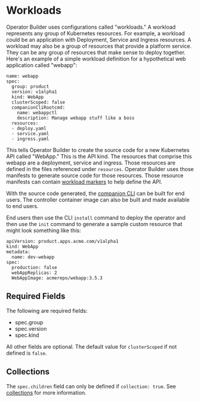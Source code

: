 # Workloads

Operator Builder uses configurations called "workloads."  A workload represents
any group of Kubernetes resources.  For example, a workload could be an
application with Deployment, Service and Ingress resources.  A workload may also
be a group of resources that provide a platform service.  They can be
any group of resources that make sense to deploy together.  Here's an example of
a simple workload definition for a hypothetical web application called "webapp":

    name: webapp
    spec:
      group: product
      version: v1alpha1
      kind: WebApp
      clusterScoped: false
      companionCliRootcmd:
        name: webappctl
        description: Manage webapp stuff like a boss
      resources:
      - deploy.yaml
      - service.yaml
      - ingress.yaml

This tells Operator Builder to create the source code for a new Kubernetes API
called "WebApp."  This is the API kind.  The resources that comprise this webapp
are a deployment, service and ingress.  Those resources are defined in the files
referenced under `resources`.  Operator Builder uses those manifests to generate
source code for those resources.  Those resource manifests can contain [workload
markers](workload-markers.md) to help define the API.

With the source code generated, the [companion CLI](companion-cli.md) can be
built for end users.  The controller container image can also be built and made
available to end users.

End users then use the CLI `install` command to deploy the operator and then
use the `init` command to generate a sample custom resource that might look
something like this:

	apiVersion: product.apps.acme.com/v1alpha1
	kind: WebApp
	metadata:
	  name: dev-webapp
	spec:
      production: false
      webAppReplicas: 2
      WebAppImage: acmerepo/webapp:3.5.3

## Required Fields

The following are required fields:
- spec.group
- spec.version
- spec.kind

All other fields are optional.  The default value for `clusterScoped` if not
defined is `false`.

## Collections

The `spec.children` field can only be defined if `collection: true`.  See
[collections](collections.md) for more information.

